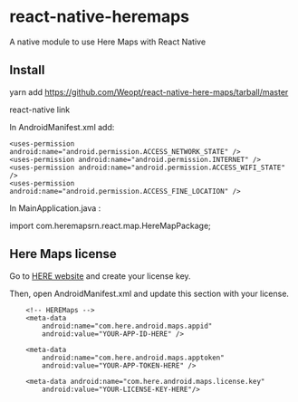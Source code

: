 # react-native-heremaps

A native module to use Here Maps with React Native


## Install


yarn add https://github.com/Weopt/react-native-here-maps/tarball/master

react-native link

In AndroidManifest.xml add:

    <uses-permission android:name="android.permission.ACCESS_NETWORK_STATE" />
    <uses-permission android:name="android.permission.INTERNET" />
    <uses-permission android:name="android.permission.ACCESS_WIFI_STATE" />
    <uses-permission android:name="android.permission.ACCESS_FINE_LOCATION" />


In MainApplication.java :


import com.heremapsrn.react.map.HereMapPackage;


## Here Maps license
Go to [HERE website](https://developer.here.com/develop/mobile-sdks) and create your license key.


Then, open AndroidManifest.xml and update this section with your license.

```
    <!-- HEREMaps -->
    <meta-data
        android:name="com.here.android.maps.appid"
        android:value="YOUR-APP-ID-HERE" />

    <meta-data
        android:name="com.here.android.maps.apptoken"
        android:value="YOUR-APP-TOKEN-HERE" />

    <meta-data android:name="com.here.android.maps.license.key"
        android:value="YOUR-LICENSE-KEY-HERE"/>
```
